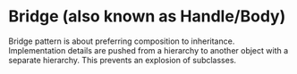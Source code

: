 # Bridge (also known as Handle/Body)

Bridge pattern is about preferring composition to inheritance.
Implementation details are pushed from a hierarchy to another object with a separate hierarchy.
This prevents an explosion of subclasses.
